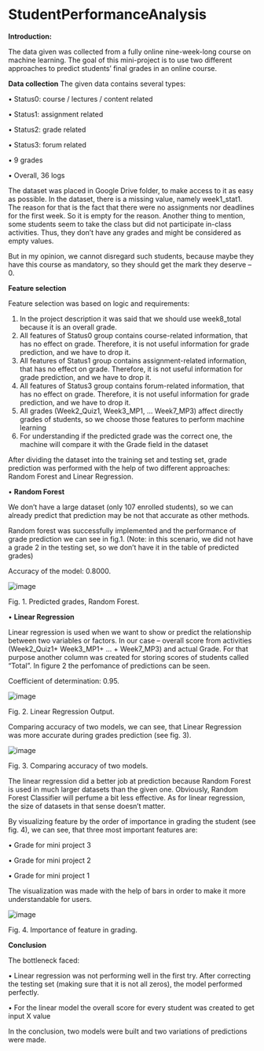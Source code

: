 # StudentPerformanceAnalysis

<b>Introduction:</b>

The data given was collected from a fully online nine-week-long course on machine learning. The goal of this mini-project is to use two different approaches to predict students’ final grades in an online course. 

<b>Data collection</b>
The given data contains several types:

•	Status0: course / lectures / content related

•	Status1: assignment related 

•	Status2: grade related 

•	Status3: forum related 

•	9 grades 

•	Overall, 36 logs 


The dataset was placed in Google Drive folder, to make access to it as easy as possible.
In the dataset, there is a missing value, namely week1_stat1. The reason for that is the fact that there were no assignments nor deadlines for the first week. So it is empty for the reason.
Another thing to mention, some students seem to take the class but did not participate in-class activities. Thus, they don’t have any grades and might be considered as empty values.

But in my opinion, we cannot disregard such students, because maybe they have this course as mandatory, so they should get the mark they deserve – 0.

<b>Feature selection</b>

Feature selection was based on logic and requirements:
1.	In the project description it was said that we should use week8_total because it is an overall grade.
2.	All features of Status0 group contains course-related information, that has no effect on grade. Therefore, it is not useful information for grade prediction, and we have to drop it.
3.	All features of Status1 group contains assignment-related information, that has no effect on grade. Therefore, it is not useful information for grade prediction, and we have to drop it.
4.	All features of Status3 group contains forum-related information, that has no effect on grade. Therefore, it is not useful information for grade prediction, and we have to drop it.
5.	All grades (Week2_Quiz1, Week3_MP1, ... Week7_MP3) affect directly grades of students, so we choose those features to perform machine learning
6.	For understanding if the predicted grade was the correct one, the machine will compare it with the Grade field in the dataset

After dividing the dataset into the training set and testing set, grade prediction was performed with the help of two different approaches: Random Forest and Linear Regression.

•	<b>Random Forest</b>

We don’t have a large dataset (only 107 enrolled students), so we can already predict that prediction may be not that accurate as other methods.

Random forest was successfully implemented and the performance of grade prediction we can see in fig.1. (Note: in this scenario, we did not have a grade 2 in the testing set, so we don’t have it in the table of predicted grades)

Accuracy of the model: 0.8000.





![image](https://user-images.githubusercontent.com/90958123/156223844-ef4b1235-bfa2-4bdf-8b98-aa21f9ca1bf4.png)






Fig. 1. Predicted grades, Random Forest. 


•	<b>Linear Regression</b>

Linear regression is used when we want to show or predict the relationship between two variables or factors. In our case – overall score from activities (Week2_Quiz1+ Week3_MP1+ ... + Week7_MP3) and actual Grade. 
For that purpose another column was created for storing scores of students called “Total”. In figure 2 the perfomance of predictions can be seen. 

Coefficient of determination: 0.95.





 ![image](https://user-images.githubusercontent.com/90958123/156223875-9ad9a2fd-2563-449d-bbae-d574ece2be2d.png)
 
 
 
 
 
 
Fig. 2. Linear Regression Output.


Comparing accuracy of two models, we can see, that Linear Regression was more accurate during grades prediction (see fig. 3).




 ![image](https://user-images.githubusercontent.com/90958123/156223906-89ba78fc-5203-4b69-b79c-f6c37e1617c4.png)
 
 
 

Fig. 3. Comparing accuracy of two models.

The linear regression did a better job at prediction because Random Forest is used in much larger datasets than the given one. Obviously, Random Forest Classifier will perfume a bit less effective. As for linear regression, the size of datasets in that sense doesn’t matter.

By visualizing feature by the order of importance in grading the student (see fig. 4), we can see, that three most important features are: 

•	Grade for mini project 3

•	Grade for mini project 2

•	Grade for mini project 1


The visualization was made with the help of bars in order to make it more understandable for users.  




 ![image](https://user-images.githubusercontent.com/90958123/156223947-9943e97c-2622-4755-9f80-04644157a0f3.png)




Fig. 4. Importance of feature in grading. 

<b>Conclusion</b>

The bottleneck faced:

•	Linear regression was not performing well in the first try. After correcting the testing set (making sure that it is not all zeros), the model performed perfectly. 

•	For the linear model the overall score for every student was created to get input X value 

In the conclusion, two models were built and two variations of predictions were made. 
